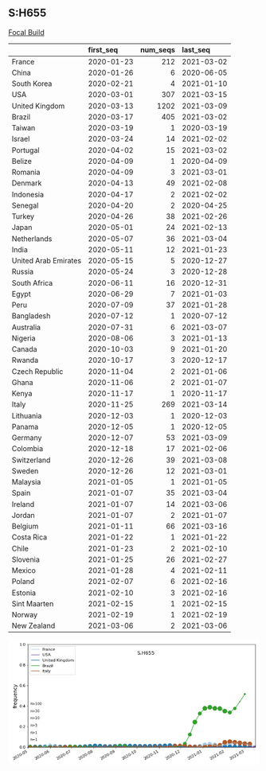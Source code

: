 

## S:H655
[Focal Build](https://nextstrain.org/groups/neherlab/ncov/S.H655?c=gt-S_655)

|                      | first_seq   |   num_seqs | last_seq   |
|:---------------------|:------------|-----------:|:-----------|
| France               | 2020-01-23  |        212 | 2021-03-02 |
| China                | 2020-01-26  |          6 | 2020-06-05 |
| South Korea          | 2020-02-21  |          4 | 2021-01-10 |
| USA                  | 2020-03-01  |        307 | 2021-03-15 |
| United Kingdom       | 2020-03-13  |       1202 | 2021-03-09 |
| Brazil               | 2020-03-17  |        405 | 2021-03-02 |
| Taiwan               | 2020-03-19  |          1 | 2020-03-19 |
| Israel               | 2020-03-24  |         14 | 2021-02-02 |
| Portugal             | 2020-04-02  |         15 | 2021-03-02 |
| Belize               | 2020-04-09  |          1 | 2020-04-09 |
| Romania              | 2020-04-09  |          3 | 2021-03-01 |
| Denmark              | 2020-04-13  |         49 | 2021-02-08 |
| Indonesia            | 2020-04-17  |          2 | 2021-02-02 |
| Senegal              | 2020-04-20  |          2 | 2020-04-25 |
| Turkey               | 2020-04-26  |         38 | 2021-02-26 |
| Japan                | 2020-05-01  |         24 | 2021-02-13 |
| Netherlands          | 2020-05-07  |         36 | 2021-03-04 |
| India                | 2020-05-11  |         12 | 2021-01-23 |
| United Arab Emirates | 2020-05-15  |          5 | 2020-12-27 |
| Russia               | 2020-05-24  |          3 | 2020-12-28 |
| South Africa         | 2020-06-11  |         16 | 2020-12-31 |
| Egypt                | 2020-06-29  |          7 | 2021-01-03 |
| Peru                 | 2020-07-09  |         37 | 2021-01-28 |
| Bangladesh           | 2020-07-12  |          1 | 2020-07-12 |
| Australia            | 2020-07-31  |          6 | 2021-03-07 |
| Nigeria              | 2020-08-06  |          3 | 2021-01-13 |
| Canada               | 2020-10-03  |          9 | 2021-01-20 |
| Rwanda               | 2020-10-17  |          3 | 2020-12-17 |
| Czech Republic       | 2020-11-04  |          2 | 2021-01-06 |
| Ghana                | 2020-11-06  |          2 | 2021-01-07 |
| Kenya                | 2020-11-17  |          1 | 2020-11-17 |
| Italy                | 2020-11-25  |        269 | 2021-03-14 |
| Lithuania            | 2020-12-03  |          1 | 2020-12-03 |
| Panama               | 2020-12-05  |          1 | 2020-12-05 |
| Germany              | 2020-12-07  |         53 | 2021-03-09 |
| Colombia             | 2020-12-18  |         17 | 2021-02-06 |
| Switzerland          | 2020-12-26  |         39 | 2021-03-08 |
| Sweden               | 2020-12-26  |         12 | 2021-03-01 |
| Malaysia             | 2021-01-05  |          1 | 2021-01-05 |
| Spain                | 2021-01-07  |         35 | 2021-03-04 |
| Ireland              | 2021-01-07  |         14 | 2021-03-06 |
| Jordan               | 2021-01-07  |          2 | 2021-01-07 |
| Belgium              | 2021-01-11  |         66 | 2021-03-16 |
| Costa Rica           | 2021-01-22  |          1 | 2021-01-22 |
| Chile                | 2021-01-23  |          2 | 2021-02-10 |
| Slovenia             | 2021-01-25  |         26 | 2021-02-27 |
| Mexico               | 2021-01-28  |          4 | 2021-02-11 |
| Poland               | 2021-02-07  |          6 | 2021-02-16 |
| Estonia              | 2021-02-10  |          3 | 2021-02-16 |
| Sint Maarten         | 2021-02-15  |          1 | 2021-02-15 |
| Norway               | 2021-02-19  |          1 | 2021-02-19 |
| New Zealand          | 2021-03-06  |          2 | 2021-03-06 |

![Overall trends S.H655](/overall_trends_figures/overall_trends_S.H655.png)